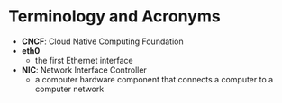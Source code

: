 # Terminology and Acronyms

* **CNCF**: Cloud Native Computing Foundation
* **eth0**
  * the first Ethernet interface
* **NIC**: Network Interface Controller
  * a computer hardware component that connects a computer to a computer network

